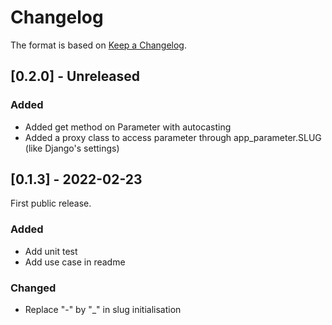# Changelog

The format is based on [Keep a Changelog](https://keepachangelog.com/en/1.0.0/).

## [0.2.0] - Unreleased

### Added
* Added get method on Parameter with autocasting
* Added a proxy class to access parameter through app_parameter.SLUG (like Django's settings)

## [0.1.3] - 2022-02-23

First public release.

### Added
* Add unit test
* Add use case in readme

### Changed
* Replace "-" by "_" in slug initialisation


